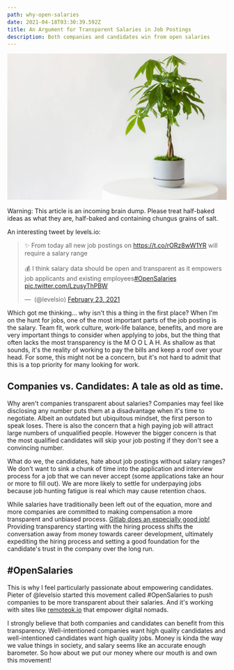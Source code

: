 ```yaml
---
path: why-open-salaries
date: 2021-04-18T03:30:39.592Z
title: An Argument for Transparent Salaries in Job Postings
description: Both companies and candidates win from open salaries
---
```

![moneytree](../assets/moneytree.jpeg)

Warning: This article is an incoming brain dump. Please treat half-baked ideas as what they are, half-baked and containing chungus grains of salt.

An interesting tweet by levels.io:

<blockquote class="twitter-tweet"><p lang="en" dir="ltr">✨ From today all new job postings on <a href="https://t.co/rORz8wW1YR">https://t.co/rORz8wW1YR</a> will require a salary range<br><br>💰 I think salary data should be open and transparent as it empowers job applicants and existing employees<a href="https://twitter.com/hashtag/OpenSalaries?src=hash&amp;ref_src=twsrc%5Etfw">#OpenSalaries</a> <a href="https://t.co/LzusyThPBW">pic.twitter.com/LzusyThPBW</a></p>&mdash; ؜ (@levelsio) <a href="https://twitter.com/levelsio/status/1364288537030459400?ref_src=twsrc%5Etfw">February 23, 2021</a></blockquote> <script async src="https://platform.twitter.com/widgets.js" charset="utf-8"></script>

Which got me thinking... why isn't this a thing in the first place? When I'm on the hunt for jobs, one of the most important parts of the job posting is the salary. Team fit, work culture, work-life balance, benefits, and more are very important things to consider when applying to jobs, but the thing that often lacks the most transparency is the M O O L A H. As shallow as that sounds, it's the reality of working to pay the bills and keep a roof over your head. For some, this might not be a concern, but it's not hard to admit that this is a top priority for many looking for work. 

## Companies vs. Candidates: A tale as old as time.

Why aren't companies transparent about salaries? Companies may feel like disclosing any number puts them at a disadvantage when it's time to negotiate. Albeit an outdated but ubiquitous mindset, the first person to speak loses. There is also the concern that a high paying job will attract large numbers of unqualified people. However the bigger concern is that the most qualified candidates will skip your job posting if they don't see a convincing number.

What do we, the candidates, hate about job postings without salary ranges? We don't want to sink a chunk of time into the application and interview process for a job that we can never accept (some applications take an hour or more to fill out). We are more likely to settle for underpaying jobs because job hunting fatigue is real which may cause retention chaos.

While salaries have traditionally been left out of the equation, more and more companies are committed to making compensation a more transparent and unbiased process. [Gitlab does an especially good job!](https://about.gitlab.com/handbook/total-rewards/compensation/compensation-calculator/#sf-benchmark) 
Providing transparency starting with the hiring process shifts the conversation away from money towards career development, ultimately expediting the hiring process and setting a good foundation for the candidate's trust in the company over the long run.

## #OpenSalaries

This is why I feel particularly passionate about empowering candidates. Pieter of @levelsio started this movement called #OpenSalaries to push companies to be more transparent about their salaries. And it's working with sites like [remoteok.io](https://www.remoteok.io) that empower digital nomads.

I strongly believe that both companies and candidates can benefit from this transparency. Well-intentioned companies want high quality candidates and well-intentioned candidates want high quality jobs. Money is kinda the way we value things in society, and salary seems like an accurate enough barometer. So how about we put our money where our mouth is and own this movement!